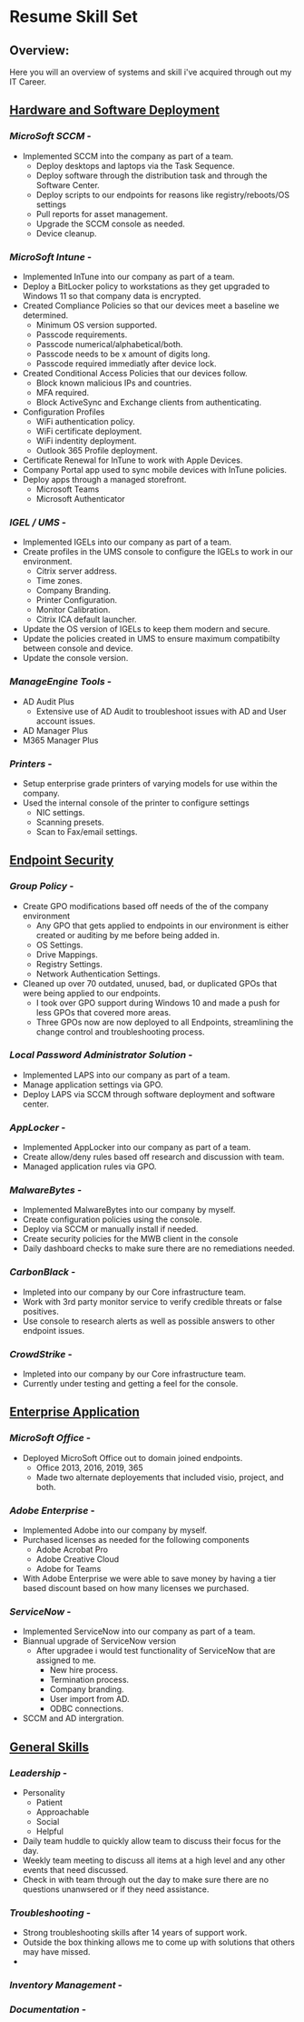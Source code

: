 # Resume Skill Set

## Overview:
Here you will an overview of systems and skill i've acquired through out my IT Career.

## <ins>Hardware and Software Deployment</ins>
### *MicroSoft SCCM* - 
* Implemented SCCM into the company as part of a team.
  * Deploy desktops and laptops via the Task Sequence.
  * Deploy software through the distribution task and through the Software Center.
  * Deploy scripts to our endpoints for reasons like registry/reboots/OS settings
  * Pull reports for asset management.
  * Upgrade the SCCM console as needed.
  * Device cleanup.

### *MicroSoft Intune* - 
* Implemented InTune into our company as part of a team.
* Deploy a BitLocker policy to workstations as they get upgraded to Windows 11 so that company data is encrypted.
* Created Compliance Policies so that our devices meet a baseline we determined.
  * Minimum OS version supported.
  * Passcode requirements.
  * Passcode numerical/alphabetical/both.
  * Passcode needs to be x amount of digits long.
  * Passcode required immediatly after device lock.
* Created Conditional Access Policies that our devices follow.
  * Block known malicious IPs and countries.
  * MFA required.
  * Block ActiveSync and Exchange clients from authenticating.
* Configuration Profiles
  * WiFi authentication policy.
  * WiFi certificate deployment.
  * WiFi indentity deployment.
  * Outlook 365 Profile deployment.
* Certificate Renewal for InTune to work with Apple Devices.
* Company Portal app used to sync mobile devices with InTune policies.
* Deploy apps through a managed storefront.
  * Microsoft Teams
  * Microsoft Authenticator

### *IGEL / UMS* - 
* Implemented IGELs into our company as part of a team.
* Create profiles in the UMS console to configure the IGELs to work in our environment.
  * Citrix server address.
  * Time zones.
  * Company Branding.
  * Printer Configuration.
  * Monitor Calibration.
  * Citrix ICA default launcher.
* Update the OS version of IGELs to keep them modern and secure.
* Update the policies created in UMS to ensure maximum compatibilty between console and device.
* Update the console version.

### *ManageEngine Tools* - 
* AD Audit Plus
  * Extensive use of AD Audit to troubleshoot issues with AD and User account issues.
* AD Manager Plus
* M365 Manager Plus

### *Printers* - 
* Setup enterprise grade printers of varying models for use within the company.
* Used the internal console of the printer to configure settings
  * NIC settings.
  * Scanning presets.
  * Scan to Fax/email settings.

## <ins>Endpoint Security</ins>
### *Group Policy* -
* Create GPO modifications based off needs of the of the company environment
  * Any GPO that gets applied to endpoints in our environment is either created or auditing by me before being added in.
  * OS Settings.
  * Drive Mappings.
  * Registry Settings.
  * Network Authentication Settings.
* Cleaned up over 70 outdated, unused, bad, or duplicated GPOs that were being applied to our endpoints.
  * I took over GPO support during Windows 10 and made a push for less GPOs that covered more areas.
  * Three GPOs now are now deployed to all Endpoints, streamlining the change control and troubleshooting process.

### *Local Password Administrator Solution* - 
* Implemented LAPS into our company as part of a team.
* Manage application settings via GPO.
* Deploy LAPS via SCCM through software deployment and software center.

### *AppLocker* - 
* Implemented AppLocker into our company as part of a team.
* Create allow/deny rules based off research and discussion with team.
* Managed application rules via GPO.

### *MalwareBytes* - 
* Implemented MalwareBytes into our company by myself.
* Create configuration policies using the console.
* Deploy via SCCM or manually install if needed.
* Create security policies for the MWB client in the console
* Daily dashboard checks to make sure there are no remediations needed.

### *CarbonBlack* - 
* Impleted into our company by our Core infrastructure team.
* Work with 3rd party monitor service to verify credible threats or false positives.
* Use console to research alerts as well as possible answers to other endpoint issues.

### *CrowdStrike* - 
* Impleted into our company by our Core infrastructure team.
* Currently under testing and getting a feel for the console.

## <ins>Enterprise Application</ins>
### *MicroSoft Office* - 
* Deployed MicroSoft Office out to domain joined endpoints.
  * Office 2013, 2016, 2019, 365
  * Made two alternate deployements that included visio, project, and both.

### *Adobe Enterprise* - 
* Implemented Adobe into our company by myself.
* Purchased licenses as needed for the following components
  * Adobe Acrobat Pro
  * Adobe Creative Cloud
  * Adobe for Teams
* With Adobe Enterprise we were able to save money by having a tier based discount based on how many licenses we purchased.

### *ServiceNow* -
* Implemented ServiceNow into our company as part of a team.
* Biannual upgrade of ServiceNow version
  * After upgradee i would test functionality of ServiceNow that are assigned to me.
    * New hire process.
    * Termination process.
    * Company branding.
    * User import from AD.
    * ODBC connections.
* SCCM and AD intergration.

## <ins>General Skills</ins>
### *Leadership*  -
* Personality
  * Patient
  * Approachable
  * Social
  * Helpful
* Daily team huddle to quickly allow team to discuss their focus for the day.
* Weekly team meeting to discuss all items at a high level and any other events that need discussed.
* Check in with team through out the day to make sure there are no questions unanwsered or if they need assistance.

### *Troubleshooting* -
* Strong troubleshooting skills after 14 years of support work.
* Outside the box thinking allows me to come up with solutions that others may have missed.
* 

### *Inventory Management* -

### *Documentation* -
